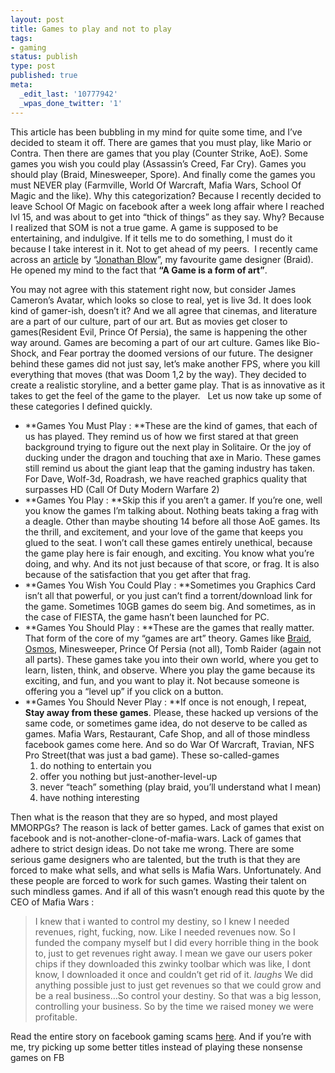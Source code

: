 ```yaml
---
layout: post
title: Games to play and not to play
tags:
- gaming
status: publish
type: post
published: true
meta:
  _edit_last: '10777942'
  _wpas_done_twitter: '1'
---
```

This article has been bubbling in my mind for quite some time, and I’ve decided to steam it off. There are games that you must play, like Mario or Contra. Then there are games that you play (Counter Strike, AoE). Some games you wish you could play (Assassin’s Creed, Far Cry). Games you should play (Braid, Minesweeper, Spore). And finally come the games you must NEVER play (Farmville, World Of Warcraft, Mafia Wars, School Of Magic and the like). Why this categorization? Because I recently decided to leave School Of Magic on facebook after a week long affair where I reached lvl 15, and was about to get into “thick of things” as they say. Why? Because I realized that SOM is not a true game. A game is supposed to be entertaining, and indulgive. If it tells me to do something, I must do it because I take interest in it. Not to get ahead of my peers.&#160; I recently came across an <a href="http://www.smh.com.au/news/articles/ethical-dilemmas/2007/09/19/1189881577195.html" target="_blank">article</a> by “<a href="http://en.wikipedia.org/wiki/Jonathan_Blow" target="_blank">Jonathan Blow</a>”, my favourite game designer (Braid). He opened my mind to the fact that **“A Game is a form of art”**.&#160;&#160;

You may not agree with this statement right now, but consider James Cameron’s Avatar, which looks so close to real, yet is live 3d. It does look kind of gamer-ish, doesn’t it? And we all agree that cinemas, and literature are a part of our culture, part of our art. But as movies get closer to games(Resident Evil, Prince Of Persia), the same is happening the other way around. Games are becoming a part of our art culture. Games like Bio-Shock, and Fear portray the doomed versions of our future. The designer behind these games did not just say, let’s make another FPS, where you kill everything that moves (that was Doom 1,2 by the way). They decided to create a realistic storyline, and a better game play. That is as innovative as it takes to get the feel of the game to the player.&#160;&#160; Let us now take up some of these categories I defined quickly.&#160;&#160;


- **Games You Must Play : **These are the kind of games, that each of us has played. They remind us of how we first stared at that green background trying to figure out the next play in Solitaire. Or the joy of ducking under the dragon and touching that axe in Mario. These games still remind us about the giant leap that the gaming industry has taken. For Dave, Wolf-3d, Roadrash, we have reached graphics quality that surpasses HD (Call Of Duty Modern Warfare 2)
- **Games You Play : **Skip this if you aren’t a gamer. If you’re one, well you know the games I’m talking about. Nothing beats taking a frag with a deagle. Other than maybe shouting 14 before all those AoE games. Its the thrill, and excitement, and your love of the game that keeps you glued to the seat. I won’t call these games entirely unethical, because the game play here is fair enough, and exciting. You know what you’re doing, and why. And its not just because of that score, or frag. It is also because of the satisfaction that you get after that frag.
- **Games You Wish You Could Play : **Sometimes you Graphics Card isn’t all that powerful, or you just can’t find a torrent/download link for the game. Sometimes 10GB games do seem big. And sometimes, as in the case of FIESTA, the game hasn’t been launched for PC.
- **Games You Should Play : **These are the games that really matter. That form of the core of my “games are art” theory. Games like [Braid](http://www.braid-game.com), [Osmos](http://www.hemispheregames.com/osmos/), Minesweeper, Prince Of Persia (not all), Tomb Raider (again not all parts). These games take you into their own world, where you get to learn, listen, think, and observe. Where you play the game because its exciting, and fun, and you want to play it. Not because someone is offering you a “level up” if you click on a button.
- **Games You Should Never Play : **If once is not enough, I repeat, **Stay away from these games**. Please, these hacked up versions of the same code, or sometimes game idea, do not deserve to be called as games. Mafia Wars, Restaurant, Cafe Shop, and all of those mindless facebook games come here. And so do War Of Warcraft, Travian, NFS Pro Street(that was just a bad game). These so-called-games
  1. do nothing to entertain you
  2. offer you nothing but just-another-level-up
  3. never “teach” something (play braid, you’ll understand what I mean)
  4. have nothing interesting

Then what is the reason that they are so hyped, and most played MMORPGs? The reason is lack of better games. Lack of games that exist on facebook and is not-another-clone-of-mafia-wars. Lack of games that adhere to strict design ideas. Do not take me wrong. There are some serious game designers who are talented, but the truth is that they are forced to make what sells, and what sells is Mafia Wars. Unfortunately. And these people are forced to work for such games. Wasting their talent on such mindless games. And if all of this wasn’t enough read this quote by the CEO of Mafia Wars :


>I knew that i wanted to control my destiny, so I knew I needed revenues, right, fucking, now. Like I needed revenues now. So I funded the company myself but I did every horrible thing in the book to, just to get revenues right away. I mean we gave our users poker chips if they downloaded this zwinky toolbar which was like, I dont know, I downloaded it once and couldn’t get rid of it. *laughs* We did anything possible just to just get revenues so that we could grow and be a real business…So control your destiny. So that was a big lesson, controlling your business. So by the time we raised money we were profitable.

Read the entire story on facebook gaming scams [here](http://consumerist.com/5400720/mafia-wars-ceo-brags-about-scamming-users-from-day-one). And if you’re with me, try picking up some better titles instead of playing these nonsense games on FB